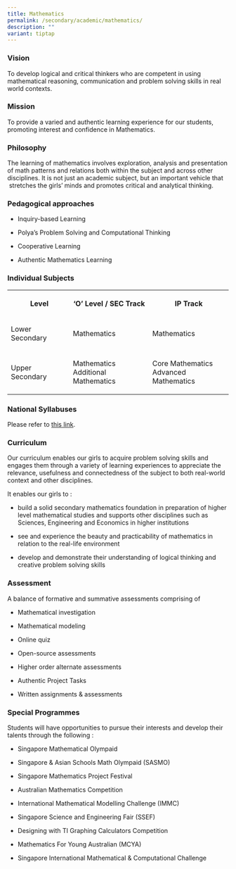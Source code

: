```yaml
---
title: Mathematics
permalink: /secondary/academic/mathematics/
description: ""
variant: tiptap
---
```

<h3>Vision</h3>
<p>To develop logical and critical thinkers who are competent in using mathematical
reasoning, communication&nbsp;and problem solving skills in real world
contexts.</p>
<h3>Mission</h3>
<p>To provide a varied and authentic learning experience for our students,
promoting interest and confidence in Mathematics.</p>
<h3>Philosophy</h3>
<p>The learning of mathematics involves exploration, analysis and presentation
of math patterns and relations both&nbsp;within the subject and across
other disciplines. It is not just an academic subject, but an important
vehicle that &nbsp;stretches the girls’ minds and promotes critical and
analytical thinking.</p>
<h3>Pedagogical approaches</h3>
<ul data-tight="true" class="tight">
<li>
<p>Inquiry-based Learning</p>
</li>
<li>
<p>Polya’s Problem Solving and Computational Thinking</p>
</li>
<li>
<p>Cooperative Learning</p>
</li>
<li>
<p>Authentic Mathematics Learning</p>
</li>
</ul>
<h3>Individual Subjects</h3>
<table>
<tbody>
<tr>
<th rowspan="1" colspan="1">
<p>&nbsp;Level</p>
</th>
<th rowspan="1" colspan="1">
<p>‘O’ Level / SEC Track</p>
</th>
<th rowspan="1" colspan="1">
<p>IP Track</p>
</th>
</tr>
<tr>
<td rowspan="1" colspan="1">
<p>Lower Secondary</p>
</td>
<td rowspan="1" colspan="1">
<p>Mathematics</p>
</td>
<td rowspan="1" colspan="1">
<p>Mathematics</p>
</td>
</tr>
<tr>
<td rowspan="1" colspan="1">
<p>Upper Secondary</p>
</td>
<td rowspan="1" colspan="1">
<p>Mathematics
<br>Additional Mathematics</p>
</td>
<td rowspan="1" colspan="1">
<p>Core Mathematics
<br>Advanced Mathematics</p>
</td>
</tr>
</tbody>
</table>
<h3>National Syllabuses</h3>
<p>Please refer to&nbsp;<a href="https://www.moe.gov.sg/secondary/courses/express/electives#subjects" rel="noopener noreferrer nofollow" target="_blank">this link</a>.</p>
<h3>Curriculum</h3>
<p>Our curriculum enables our girls to acquire problem solving skills and
engages them through a variety of&nbsp;learning experiences to appreciate
the relevance, usefulness and connectedness of the subject to both&nbsp;real-world
context and other disciplines.</p>
<p>It enables our girls to :</p>
<ul data-tight="true" class="tight">
<li>
<p>build a solid secondary mathematics foundation in preparation of higher
level mathematical studies and supports other disciplines such as Sciences,
Engineering and Economics in higher institutions</p>
</li>
<li>
<p>see and experience the beauty and practicability of mathematics in relation
to the real-life environment</p>
</li>
<li>
<p>develop and demonstrate their understanding of logical thinking and creative
problem solving skills</p>
</li>
</ul>
<h3>Assessment</h3>
<p>A balance of formative and summative assessments comprising of&nbsp;</p>
<ul data-tight="true" class="tight">
<li>
<p>Mathematical investigation</p>
</li>
<li>
<p>Mathematical modeling</p>
</li>
<li>
<p>Online quiz</p>
</li>
<li>
<p>Open-source assessments</p>
</li>
<li>
<p>Higher order alternate assessments</p>
</li>
<li>
<p>Authentic Project Tasks</p>
</li>
<li>
<p>Written assignments &amp; assessments</p>
</li>
</ul>
<h3>Special Programmes</h3>
<p>Students will have opportunities to pursue their interests and develop
their talents through the following :</p>
<ul data-tight="true" class="tight">
<li>
<p>Singapore Mathematical Olympaid</p>
</li>
<li>
<p>Singapore &amp; Asian Schools Math Olympaid (SASMO)</p>
</li>
<li>
<p>Singapore Mathematics Project Festival</p>
</li>
<li>
<p>Australian Mathematics Competition</p>
</li>
<li>
<p>International Mathematical Modelling Challenge (IMMC)</p>
</li>
<li>
<p>Singapore Science and Engineering Fair (SSEF)</p>
</li>
<li>
<p>Designing with TI Graphing Calculators Competition</p>
</li>
<li>
<p>Mathematics For Young Australian (MCYA)</p>
</li>
<li>
<p>Singapore International Mathematical &amp; Computational Challenge</p>
</li>
</ul>
<p></p>